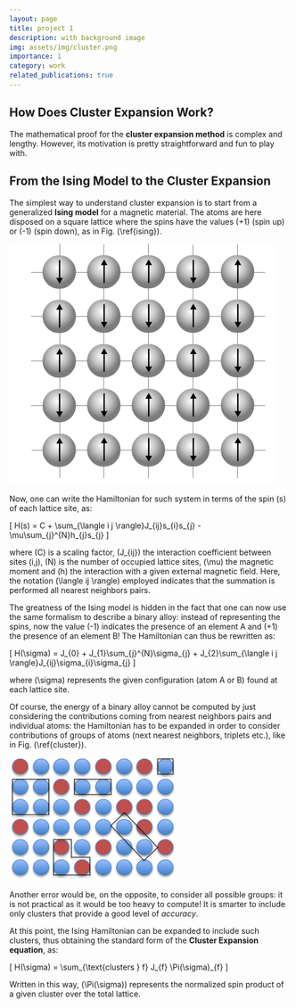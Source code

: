 ```yaml
---
layout: page
title: project 1
description: with background image
img: assets/img/cluster.png
importance: 1
category: work
related_publications: true
---
```



## How Does Cluster Expansion Work?

The mathematical proof for the **cluster expansion method** is complex and lengthy. However, its motivation is pretty straightforward and fun to play with.

## From the Ising Model to the Cluster Expansion

The simplest way to understand cluster expansion is to start from a generalized **Ising model** for a magnetic material. The atoms are here disposed on a square lattice where the spins have the values \(+1\) (spin up) or \(-1\) (spin down), as in Fig. \(\ref{ising}\).

![Ising model square lattice](assets/img/ising.png)

Now, one can write the Hamiltonian for such system in terms of the spin \(s\) of each lattice site, as:

\[
H(s) = C + \sum_{\langle i j \rangle}J_{ij}s_{i}s_{j} - \mu\sum_{j}^{N}h_{j}s_{j}
\]

where \(C\) is a scaling factor, \(J_{ij}\) the interaction coefficient between sites \(i,j\), \(N\) is the number of occupied lattice sites, \(\mu\) the magnetic moment and \(h\) the interaction with a given external magnetic field. Here, the notation \(\langle ij \rangle\) employed indicates that the summation is performed all nearest neighbors pairs.

The greatness of the Ising model is hidden in the fact that one can now use the same formalism to describe a binary alloy: instead of representing the spins, now the value \(-1\) indicates the presence of an element A and \(+1\) the presence of an element B! The Hamiltonian can thus be rewritten as:

\[
H(\sigma) = J_{0} + J_{1}\sum_{j}^{N}\sigma_{j} + J_{2}\sum_{\langle i j \rangle}J_{ij}\sigma_{i}\sigma_{j} 
\]

where \(\sigma\) represents the given configuration (atom A or B) found at each lattice site.

Of course, the energy of a binary alloy cannot be computed by just considering the contributions coming from nearest neighbors pairs and individual atoms: the Hamiltonian has to be expanded in order to consider contributions of groups of atoms (next nearest neighbors, triplets etc.), like in Fig. \(\ref{cluster}\).

![Example of cluster selection](assets/img/cluster.png)

Another error would be, on the opposite, to consider all possible groups: it is not practical as it would be too heavy to compute! It is smarter to include only clusters that provide a good level of *accuracy*. 

At this point, the Ising Hamiltonian can be expanded to include such clusters, thus obtaining the standard form of the **Cluster Expansion equation**, as:

\[
H(\sigma) = \sum_{\text{clusters } f} J_{f} \Pi(\sigma)_{f}
\]

Written in this way, \(\Pi(\sigma)\) represents the normalized spin product of a given cluster over the total lattice.
```
